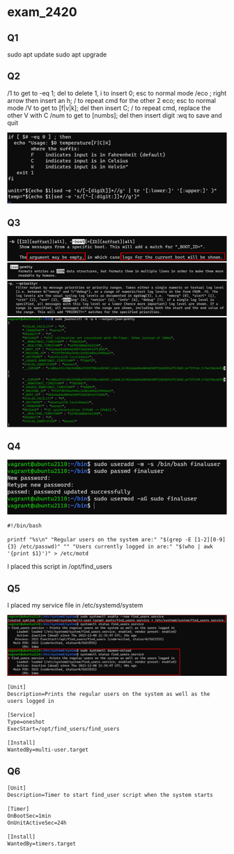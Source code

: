 # exam_2420

## Q1
<p>sudo apt update
sudo apt upgrade</p>

## Q2
<p>/1 to get to -eq 1; del to delete 1, i to insert 0; esc to normal mode
/eco ; right arrow then insert an h; / to repeat cmd for the other 2 eco; esc to normal mode
/V to get to [f|v|k]; del then insert C; / to repeat cmd, replace the other V with C
/num to get to [numbs]; del then insert digit
:wq to save and quit
</p>

![](/images/Q2.png)

## Q3
![](/images/q3boot.png)
![](/images/q3Json.png)
![](/images/q3priority.png)
![](/images/q3output.png)

## Q4
![](/images/q4useradd.png)
    
    #!/bin/bash

    printf "%s\n" "Regular users on the system are:" "$(grep -E [1-2][0-9]{3} /etc/passwd)" "" "Users currently logged in are:" "$(who | awk '{print $1}')" > /etc/motd
<p> I placed this script in /opt/find_users

## Q5

<p> I placed my service file in /etc/systemd/system</p>

![](/images/Q5service.png)


    [Unit]
    Description=Prints the regular users on the system as well as the users logged in

    [Service]
    Type=oneshot
    ExecStart=/opt/find_users/find_users

    [Install]
    WantedBy=multi-user.target


## Q6

[](/images/q6timer.png)

    [Unit]
    Description=Timer to start find_user script when the system starts

    [Timer]
    OnBootSec=1min
    OnUnitActiveSec=24h

    [Install]
    WantedBy=timers.target




